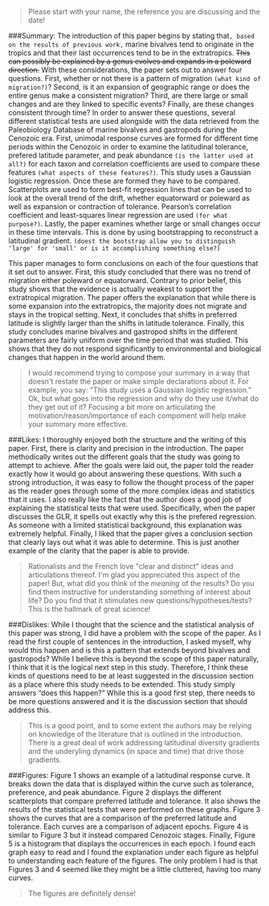 > Please start with your name, the reference you are discussing and the date!

###Summary:
The introduction of this paper begins by stating that`, based on the results of previous work,` marine bivalves tend to originate in the tropics and that their last occurrences tend to be in the extratropics. ~~This can possibly be explained by a genus evolves and expands in a poleward direction.~~ With these considerations, the paper sets out to answer four questions. First, whether or not there is a pattern of migration `(what kind of migration?)`? Second, is it an expansion of geographic range or does the entire genus make a consistent migration? Third, are there large or small changes and are they linked to specific events? Finally, are these changes consistent through time? In order to answer these questions, several different statistical tests are used alongside with the data retrieved from the Paleobiology Database of marine bivalves and gastropods during the Cenozoic era. First, unimodal response curves are formed for different time periods within the Cenozoic in order to examine the latitudinal tolerance, prefered latitude parameter, and peak abundance `(is the latter used at all?)` for each taxon and correlation coefficients are used to compare these features `(what aspects of these features?)`. This study uses a Gaussian logistic regression. Once these are formed they have to be compared. Scatterplots are used to form best-fit regression lines that can be used to look at the overall trend of the drift, whether equatorward or poleward as well as expansion or contraction of tolerance. Pearson’s correlation coefficient and least-squares linear regression are used `(for what purpose?)`. Lastly, the paper examines whether large or small changes occur in these time intervals. This is done by using bootstrapping to reconstruct a latitudinal gradient. `(doest the bootstrap allow you to distinguish 'large' for 'small' or is it accomplishing something else?)`

This paper manages to form conclusions on each of the four questions that it set out to answer. First, this study concluded that there was no trend of migration either poleward or equatorward. Contrary to prior belief, this study shows that the evidence is actually weakest to support the extratropical migration. The paper offers the explanation that while there is some expansion into the extratropics, the majority does not migrate and stays in the tropical setting. Next, it concludes that shifts in preferred latitude is slightly larger than the shifts in latitude tolerance. Finally, this study concludes marine bivalves and gastropod shifts in the different parameters are fairly uniform over the time period that was studied. This shows that they do not respond significantly to environmental and biological changes that happen in the world around them. 
> I would recommend trying to compose your summary in a way that doesn't restate the paper or make simple declarations about it. For example, you say: "This study uses a Gaussian logistic regression." Ok, but what goes into the regression and why do they use it/what do they get out of it? Focusing a bit more on articulating the motivation/reason/importance of each compoment will help make your summary more effective.

###Likes:
I thoroughly enjoyed both the structure and the writing of this paper. First, there is clarity and precision in the introduction. The paper methodically writes out the different goals that the study was going to attempt to achieve. After the goals were laid out, the paper told the reader exactly how it would go about answering these questions. With such a strong introduction, it was easy to follow the thought process of the paper as the reader goes through some of the more complex ideas and statistics that it uses. I also really like the fact that the author does a good job of explaining the statistical tests that were used. Specifically, when the paper discusses the GLR, it spells out exactly why this is the prefered regression. As someone with a limited statistical background, this explanation was extremely helpful. Finally, I liked that the paper gives a conclusion section that clearly lays out what it was able to determine. This is just another example of the clarity that the paper is able to provide.
> Rationalists and the French love "clear and distinct" ideas and articulations thereof. I'm glad you appreciated this aspect of the paper! But, what did you think of the *meaning* of the results? Do you find them instructive for understanding something of interest about life? Do you find that it stimulates new questions/hypotheses/tests? This is the hallmark of great science!

###Dislikes:
While I thought that the science and the statistical analysis of this paper was strong, I did have a problem with the scope of the paper. As I read the first couple of sentences in the introduction, I asked myself, why would this happen and is this a pattern that extends beyond bivalves and gastropods? While I believe this is beyond the scope of this paper naturally, I think that it is the logical next step in this study. Therefore, I think these kinds of questions need to be at least suggested in the discussion section as a place where this study needs to be extended. This study simply answers “does this happen?” While this is a good first step, there needs to be more questions answered and it is the discussion section that should address this. 
> This is a good point, and to some extent the authors may be relying on knowledge of the literature that is outlined in the introduction. There is a great deal of work addressing latitudinal diversity gradients and the underyling dynamics (in space and time) that drive those gradients.

###Figures:
Figure 1 shows an example of a latitudinal response curve. It breaks down the data that is displayed within the curve such as tolerance, preference, and peak abundance. Figure 2 displays the different scatterplots that compare preferred latitude and tolerance. It also shows the results of the statistical tests that were performed on these graphs. Figure 3 shows the curves that are a comparison of the preferred latitude and tolerance. Each curves are a comparison of adjacent epochs. Figure 4 is similar to Figure 3 but it instead compared Cenozoic stages. Finally, Figure 5 is a histogram that displays the occurrences in each epoch. I found each graph easy to read and I found the explanation under each figure as helpful to understanding each feature of the figures. The only problem I had is that Figures 3 and 4 seemed like they might be a little cluttered, having too many curves.
> The figures are definitely dense!
